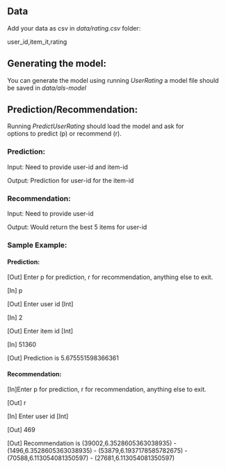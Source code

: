 ## Data
Add your data as csv in *data/rating.csv* folder:

user_id,item_it,rating

## Generating the model:
You can generate the model using running *UserRating* 
a model file should be saved in *data/als-model*

## Prediction/Recommendation:
Running *PredictUserRating* should load the model and ask for  
options to predict (p) or recommend (r).

### Prediction:
Input: Need to provide user-id and item-id

Output: Prediction for user-id for the item-id

### Recommendation:
Input: Need to provide user-id

Output: Would return the best 5 items for user-id


### Sample Example:
#### Prediction:
[Out] Enter p for prediction, r for recommendation, anything else to exit.

[In] p


[Out] Enter user id [Int]

[In] 2


[Out] Enter item id [Int]

[In] 51360


[Out] Prediction is 5.675551598366361

#### Recommendation:
[In]Enter p for prediction, r for recommendation, anything else to exit.

[Out] r


[In] Enter user id [Int]

[Out] 469


[Out] Recommendation is (39002,6.3528605363038935) - (1496,6.3528605363038935) - (53879,6.1937178585782675) - (70588,6.113054081350597) - (27681,6.113054081350597)

